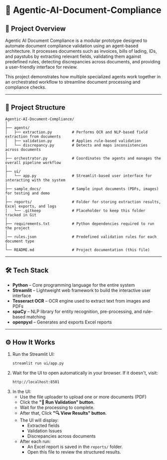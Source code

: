 # 📄 Agentic-AI-Document-Compliance

## 🚀 Project Overview

Agentic AI Document Compliance is a modular prototype designed to automate document compliance validation using an agent-based architecture. It processes documents such as invoices, bills of lading, IDs, and paystubs by extracting relevant fields, validating them against predefined rules, detecting discrepancies across documents, and providing a user-friendly interface for review.

This project demonstrates how multiple specialized agents work together in an orchestrated workflow to streamline document processing and compliance checks.

---

## 📁 Project Structure

```
Agentic-AI-Document-Compliance/
│
├── agents/
│   ├── extraction.py         # Performs OCR and NLP-based field extraction from documents
│   ├── validation.py         # Applies rule-based validation
│   └── discrepancy.py        # Detects and maps inconsistencies across documents
│
├── orchestrator.py           # Coordinates the agents and manages the overall pipeline workflow
│
├── ui/
│   └── app.py                # Streamlit-based user interface for interacting with the system
│
├── sample_docs/              # Sample input documents (PDFs, images) for testing and demo
│
├── reports/                  # Folder for storing extraction results, Excel exports, and logs
│   └── .gitkeep              # Placeholder to keep this folder tracked in Git
│
├── requirements.txt          # Python dependencies required to run the project
│
│── rules.json                # Predefined validation rules for each document type
│
└── README.md                 # Project documentation (this file)
```

---
## 🛠️ Tech Stack

- **Python** – Core programming language for the entire system
- **Streamlit** – Lightweight web framework to build the interactive user interface
- **Tesseract OCR** – OCR engine used to extract text from images and PDFs
- **spaCy** – NLP library for entity recognition, pre-processing, and rule-based matching
- **openpyxl** – Generates and exports Excel reports

---
## ⚙️ How It Works 

1. Run the Streamlit UI:
   ```bash
   streamlit run ui/app.py
2. Wait for the UI to open automatically in your browser. If it doesn't, visit:
   ```bash
   http://localhost:8501
3. In the UI:
   - Use the file uploader to upload one or more documents (PDF)
   - Click the **"🚀 Run Validation" button**.
   - Wait for the processing to complete.
   - After that, Click **"🔍 View Results" button**.
   - The UI will display:
        - Extracted fields
        - Validation Issues
        - Discrepancies across documents
    - After each run:
        - An Excel report is saved in the `reports/` folder.
        - Open this file to review the structured results.

    


